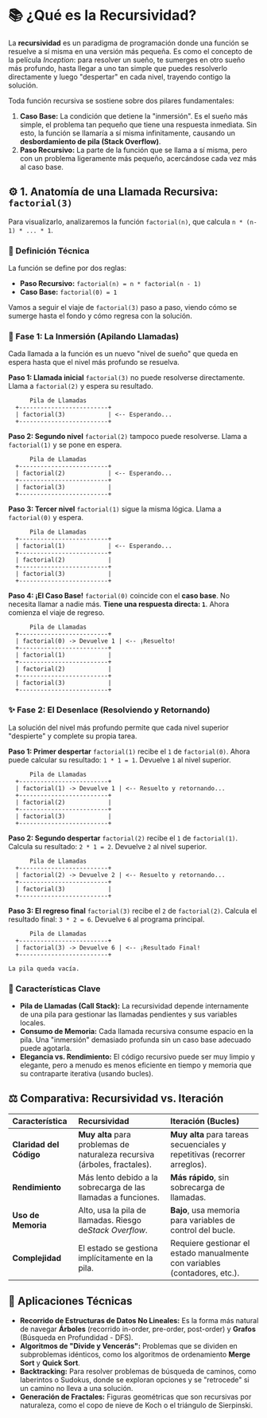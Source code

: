 # 📚 ¿Qué es la Recursividad?

La **recursividad** es un paradigma de programación donde una función se resuelve a sí misma en una versión más pequeña. Es como el concepto de la película *Inception*: para resolver un sueño, te sumerges en otro sueño más profundo, hasta llegar a uno tan simple que puedes resolverlo directamente y luego "despertar" en cada nivel, trayendo contigo la solución.

Toda función recursiva se sostiene sobre dos pilares fundamentales:

1. **Caso Base:** La condición que detiene la "inmersión". Es el sueño más simple, el problema tan pequeño que tiene una respuesta inmediata. Sin esto, la función se llamaría a sí misma infinitamente, causando un **desbordamiento de pila (Stack Overflow)**.
2. **Paso Recursivo:** La parte de la función que se llama a sí misma, pero con un problema ligeramente más pequeño, acercándose cada vez más al caso base.

## ⚙️ 1. Anatomía de una Llamada Recursiva: `factorial(3)`

Para visualizarlo, analizaremos la función `factorial(n)`, que calcula `n * (n-1) * ... * 1`.

### 🔹 Definición Técnica

La función se define por dos reglas:

- **Paso Recursivo:** `factorial(n) = n * factorial(n - 1)`
- **Caso Base:** `factorial(0) = 1`

Vamos a seguir el viaje de `factorial(3)` paso a paso, viendo cómo se sumerge hasta el fondo y cómo regresa con la solución.

### 🚀 Fase 1: La Inmersión (Apilando Llamadas)

Cada llamada a la función es un nuevo "nivel de sueño" que queda en espera hasta que el nivel más profundo se resuelva.

**Paso 1: Llamada inicial**
`factorial(3)` no puede resolverse directamente. Llama a `factorial(2)` y espera su resultado.

```ascii
      Pila de Llamadas
  +-------------------------+
  | factorial(3)            | <-- Esperando...
  +-------------------------+
```

**Paso 2: Segundo nivel**
`factorial(2)` tampoco puede resolverse. Llama a `factorial(1)` y se pone en espera.

```ascii
      Pila de Llamadas
  +-------------------------+
  | factorial(2)            | <-- Esperando...
  +-------------------------+
  | factorial(3)            |
  +-------------------------+
```

**Paso 3: Tercer nivel**
`factorial(1)` sigue la misma lógica. Llama a `factorial(0)` y espera.

```ascii
      Pila de Llamadas
  +-------------------------+
  | factorial(1)            | <-- Esperando...
  +-------------------------+
  | factorial(2)            |
  +-------------------------+
  | factorial(3)            |
  +-------------------------+
```

**Paso 4: ¡El Caso Base\!**
`factorial(0)` coincide con el **caso base**. No necesita llamar a nadie más. **Tiene una respuesta directa: `1`**. Ahora comienza el viaje de regreso.

```ascii
      Pila de Llamadas
  +-------------------------+
  | factorial(0) -> Devuelve 1 | <-- ¡Resuelto!
  +-------------------------+
  | factorial(1)            |
  +-------------------------+
  | factorial(2)            |
  +-------------------------+
  | factorial(3)            |
  +-------------------------+
```

### ✨ Fase 2: El Desenlace (Resolviendo y Retornando)

La solución del nivel más profundo permite que cada nivel superior "despierte" y complete su propia tarea.

**Paso 1: Primer despertar**
`factorial(1)` recibe el `1` de `factorial(0)`. Ahora puede calcular su resultado: `1 * 1 = 1`. Devuelve `1` al nivel superior.

```ascii
      Pila de Llamadas
  +-------------------------+
  | factorial(1) -> Devuelve 1 | <-- Resuelto y retornando...
  +-------------------------+
  | factorial(2)            |
  +-------------------------+
  | factorial(3)            |
  +-------------------------+
```

**Paso 2: Segundo despertar**
`factorial(2)` recibe el `1` de `factorial(1)`. Calcula su resultado: `2 * 1 = 2`. Devuelve `2` al nivel superior.

```ascii
      Pila de Llamadas
  +-------------------------+
  | factorial(2) -> Devuelve 2 | <-- Resuelto y retornando...
  +-------------------------+
  | factorial(3)            |
  +-------------------------+
```

**Paso 3: El regreso final**
`factorial(3)` recibe el `2` de `factorial(2)`. Calcula el resultado final: `3 * 2 = 6`. Devuelve `6` al programa principal.

```ascii
      Pila de Llamadas
  +-------------------------+
  | factorial(3) -> Devuelve 6 | <-- ¡Resultado Final!
  +-------------------------+

La pila queda vacía.
```

### 🔧 Características Clave

* **Pila de Llamadas (Call Stack):** La recursividad depende internamente de una pila para gestionar las llamadas pendientes y sus variables locales.
* **Consumo de Memoria:** Cada llamada recursiva consume espacio en la pila. Una "inmersión" demasiado profunda sin un caso base adecuado puede agotarla.
* **Elegancia vs. Rendimiento:** El código recursivo puede ser muy limpio y elegante, pero a menudo es menos eficiente en tiempo y memoria que su contraparte iterativa (usando bucles).

## ⚖️ Comparativa: Recursividad vs. Iteración

| Característica                | Recursividad                                                                     | Iteración (Bucles)                                                            |
| :----------------------------- | :------------------------------------------------------------------------------- | :----------------------------------------------------------------------------- |
| **Claridad del Código** | **Muy alta** para problemas de naturaleza recursiva (árboles, fractales). | **Muy alta** para tareas secuenciales y repetitivas (recorrer arreglos). |
| **Rendimiento**          | Más lento debido a la sobrecarga de las llamadas a funciones.                   | **Más rápido**, sin sobrecarga de llamadas.                            |
| **Uso de Memoria**       | Alto, usa la pila de llamadas. Riesgo de*Stack Overflow*.                      | **Bajo**, usa memoria para variables de control del bucle.               |
| **Complejidad**          | El estado se gestiona implícitamente en la pila.                                | Requiere gestionar el estado manualmente con variables (contadores, etc.).     |

## 🎯 Aplicaciones Técnicas

* **Recorrido de Estructuras de Datos No Lineales:** Es la forma más natural de navegar **Árboles** (recorrido in-order, pre-order, post-order) y **Grafos** (Búsqueda en Profundidad - DFS).
* **Algoritmos de "Divide y Vencerás":** Problemas que se dividen en subproblemas idénticos, como los algoritmos de ordenamiento **Merge Sort** y **Quick Sort**.
* **Backtracking:** Para resolver problemas de búsqueda de caminos, como laberintos o Sudokus, donde se exploran opciones y se "retrocede" si un camino no lleva a una solución.
* **Generación de Fractales:** Figuras geométricas que son recursivas por naturaleza, como el copo de nieve de Koch o el triángulo de Sierpinski.
